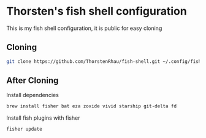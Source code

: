 # Thorsten's fish shell configuration

This is my fish shell configuration, it is public for easy cloning

## Cloning

```sh
git clone https://github.com/ThorstenRhau/fish-shell.git ~/.config/fish
```

## After Cloning

Install dependencies

```sh
brew install fisher bat eza zoxide vivid starship git-delta fd
```

Install fish plugins with fisher

```sh
fisher update
```
